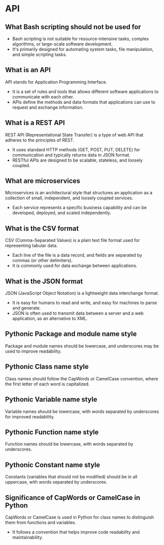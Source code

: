 # API

## What Bash scripting should not be used for
- Bash scripting is not suitable for resource-intensive tasks, complex algorithms, or large-scale software development. 
- It's primarily designed for automating system tasks, file manipulation, and simple scripting tasks.

## What is an API
API stands for Application Programming Interface. 
- It is a set of rules and tools that allows different software applications to communicate with each other. 
- APIs define the methods and data formats that applications can use to request and exchange information.

## What is a REST API
REST API (Representational State Transfer) is a type of web API that adheres to the principles of REST. 
- It uses standard HTTP methods (GET, POST, PUT, DELETE) for communication and typically returns data in JSON format. 
- RESTful APIs are designed to be scalable, stateless, and loosely coupled.

## What are microservices
Microservices is an architectural style that structures an application as a collection of small, independent, and loosely coupled services. 
- Each service represents a specific business capability and can be developed, deployed, and scaled independently.

## What is the CSV format
CSV (Comma-Separated Values) is a plain text file format used for representing tabular data.
- Each line of the file is a data record, and fields are separated by commas (or other delimiters). 
- It is commonly used for data exchange between applications.

## What is the JSON format
JSON (JavaScript Object Notation) is a lightweight data interchange format. 
- It is easy for humans to read and write, and easy for machines to parse and generate. 
- JSON is often used to transmit data between a server and a web application, as an alternative to XML.

## Pythonic Package and module name style
Package and module names should be lowercase, and underscores may be used to improve readability.

## Pythonic Class name style
Class names should follow the CapWords or CamelCase convention, where the first letter of each word is capitalized.

## Pythonic Variable name style
Variable names should be lowercase, with words separated by underscores for improved readability.

## Pythonic Function name style
Function names should be lowercase, with words separated by underscores.

## Pythonic Constant name style
Constants (variables that should not be modified) should be in all uppercase, with words separated by underscores.

## Significance of CapWords or CamelCase in Python
CapWords or CamelCase is used in Python for class names to distinguish them from functions and variables.
- It follows a convention that helps improve code readability and maintainability.
